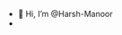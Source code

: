 - 👋 Hi, I’m @Harsh-Manoor
- 
<!---
Harsh-Manoor/Harsh-Manoor is a ✨ special ✨ repository because its `README.md` (this file) appears on your GitHub profile.
You can click the Preview link to take a look at your changes.
--->
